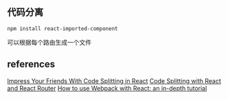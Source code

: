 ## 代码分离

`npm install react-imported-component`

可以根据每个路由生成一个文件

## references
[Impress Your Friends With Code Splitting in React](https://hackernoon.com/impress-your-friends-with-code-splitting-in-react-9f9a3ca2ae6e)
[Code Splitting with React and React Router](https://medium.freecodecamp.org/code-splitting-with-react-and-react-router-62e174382d4c)
[How to use Webpack with React: an in-depth tutorial](https://medium.freecodecamp.org/learn-webpack-for-react-a36d4cac5060)